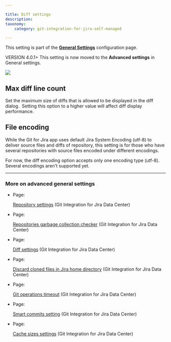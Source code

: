 ```yaml
---

title: Diff settings
description:
taxonomy:
    category: git-integration-for-jira-self-managed

---
```

This setting is part of the [**General Settings**](/git-integration-for-jira-self-managed/General-Settings) configuration page.

VERSION 4.0.1+ This setting is now moved to the **Advanced settings** in General settings.

![](https://bigbrassband.atlassian.net/wiki/download/thumbnails/1207795993/gitserver-gencfg-adv-diff-count-encoding.png?version=1&modificationDate=1647775224812&cacheVersion=1&api=v2&width=680&height=159)

## Max diff line count

Set the maximum size of diffs that is allowed to be displayed in the diff dialog.  Setting this option to a higher value will affect diff display performance.

## File encoding

While the Git for Jira app uses default Jira System Encoding (utf-8) to deliver source files and diffs of repository, this setting is for those who have several repositories with source files encoded under different encodings.

For now, the diff encoding option accepts only one encoding type (utf-8).  Several encodings aren't supported yet.

* * *

### More on advanced general settings

*   Page:

    [Repository settings](/git-integration-for-jira-self-managed/Repository-settings) (Git Integration for Jira Data Center)

*   Page:

    [Repositories garbage collection checker](/wiki/spaces/GIJDC/pages/1207828777/Repositories+garbage+collection+checker) (Git Integration for Jira Data Center)

*   Page:

    [Diff settings](/git-integration-for-jira-self-managed/Diff-settings) (Git Integration for Jira Data Center)

*   Page:

    [Discard cloned files in Jira home directory](/wiki/spaces/GIJDC/pages/1207828796/Discard+cloned+files+in+Jira+home+directory) (Git Integration for Jira Data Center)

*   Page:

    [Git operations timeout](/wiki/spaces/GIJDC/pages/1207828815/Git+operations+timeout) (Git Integration for Jira Data Center)

*   Page:

    [Smart commits setting](/wiki/spaces/GIJDC/pages/1207828834/Smart+commits+setting) (Git Integration for Jira Data Center)

*   Page:

    [Cache sizes settings](/wiki/spaces/GIJDC/pages/1207828850/Cache+sizes+settings) (Git Integration for Jira Data Center)